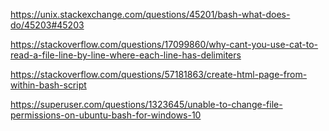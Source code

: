
https://unix.stackexchange.com/questions/45201/bash-what-does-do/45203#45203

https://stackoverflow.com/questions/17099860/why-cant-you-use-cat-to-read-a-file-line-by-line-where-each-line-has-delimiters

https://stackoverflow.com/questions/57181863/create-html-page-from-within-bash-script

https://superuser.com/questions/1323645/unable-to-change-file-permissions-on-ubuntu-bash-for-windows-10
